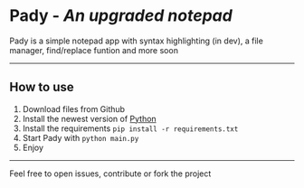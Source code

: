 # Pady -   *An upgraded notepad*
Pady is a simple notepad app with syntax highlighting (in dev), a file manager, find/replace funtion and more soon

---
## How to use
1. Download files from Github
2. Install the newest version of [Python](https://www.python.org/)
3. Install the requirements ``pip install -r requirements.txt``
4. Start Pady with ``python main.py``
5. Enjoy

---
Feel free to open issues, contribute or fork the project